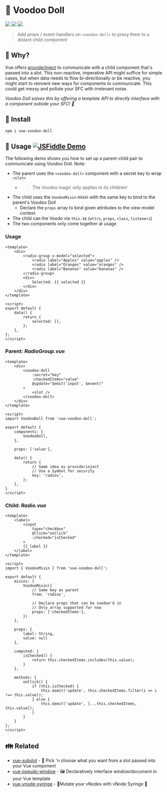 # :ghost: Voodoo Doll
<a href="https://npm.im/vue-voodoo-doll"><img src="https://badgen.net/npm/v/vue-voodoo-doll"></a>
<a href="https://npm.im/vue-voodoo-doll"><img src="https://badgen.net/npm/dm/vue-voodoo-doll"></a>
<a href="https://packagephobia.now.sh/result?p=vue-voodoo-doll"><img src="https://packagephobia.now.sh/badge?p=vue-voodoo-doll"></a>

> Add props / event-handlers on `<voodoo-doll>` to proxy them to a distant child component

## :raising_hand: Why?
Vue offers [provide/inject](https://vuejs.org/v2/api/#provide-inject) to communicate with a child component that's passed into a slot. This non-reactive, imperative API might suffice for simple cases, but when data needs to flow bi-directionally or be reactive, you might start to reinvent new ways for components to communicate. This could get messy and pollute your SFC with irrelevant noise.

_Voodoo Doll solves this by offering a template API to directly interface with a component outside your SFC! :ghost:_

## :rocket: Install
```sh
npm i vue-voodoo-doll
```


## :beginner: Usage [![JSFiddle Demo](https://flat.badgen.net/badge/JSFiddle/Open%20Demo/blue)](https://jsfiddle.net/hirokiosame/0szwc2uh/)
The following demo shows you how to set up a parent-child pair to communicate using Voodoo Doll.
Note:
- The parent uses the `<voodoo-doll>` component with a secret key to wrap `<slot>`
  - > The Voodoo magic only applies to its children!
- The child uses the `VoodooMixin` mixin with the same key to bind to the parent's Voodoo Doll
  - Declare the `props` array to bind given attributes to the view model context
- The child can the Voodo via `this.$$` (`attrs`, `props`, `class`, `listeners`)
- The two components only come together at usage


### Usage
```vue
<template>
	<div>
		<radio-group v-model="selected">
			<radio label="Apples" value="apples" />
			<radio label="Oranges" value="oranges" />
			<radio label="Bananas" value="bananas" />
		</radio-group>
		<div>
			Selected: {{ selected }}
		</div>
	</div>
</template>

<script>
export default {
	data() {
		return {
			selected: [],
		};
	},
};
</script>
```

### Parent: _RadioGroup.vue_
```vue
<template>
	<div>
		<voodoo-doll
			:secret="key"
			:checkedItems="value"
			@update="$emit('input', $event)"
		>
			<slot />
		</voodoo-doll>
	</div>
</template>

<script>
import VoodooDoll from 'vue-voodoo-doll';

export default {
	components: {
		VoodooDoll,
	},

	props: ['value'],

	data() {
		return {
			// Same idea as provide/inject
			// Use a Symbol for security
			key: 'radios',
		};
	},
}
</script>
```

### Child: _Radio.vue_
```vue
<template>
	<label>
		<input
			type="checkbox"
			@click="onClick"
			:checked="isChecked"
		>
		{{ label }}
	</label>
</template>

<script>
import { VoodooMixin } from 'vue-voodoo-doll';

export default {
	mixins: [
		VoodooMixin({
			// Same key as parent
			from: 'radios',

			// Declare props that can be voodoo'd in
			// Only array supported for now
			props: ['checkedItems'],
		})
	],

	props: {
		label: String,
		value: null
	},

	computed: {
		isChecked() {
			return this.checkedItems.includes(this.value);
		}
	},

	methods: {
		onClick() {
			if (this.isChecked) {
				this.$emit('update', this.checkedItems.filter(i => i !== this.value));
			} else {
				this.$emit('update', [...this.checkedItems, this.value]);
			}
		}
	}
};
</script>
```


## :family: Related
- [vue-subslot](https://github.com/privatenumber/vue-subslot) - 💍 Pick 'n choose what you want from a slot passed into your Vue component
- [vue-pseudo-window](https://github.com/privatenumber/vue-pseudo-window) - 🖼 Declaratively interface window/document in your Vue template
- [vue-vnode-syringe](https://github.com/privatenumber/vue-vnode-syringe) - 🧬Mutate your vNodes with vNode Syringe 💉
